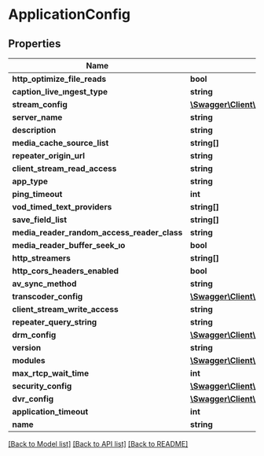 # ApplicationConfig

## Properties
Name | Type | Description | Notes
------------ | ------------- | ------------- | -------------
**http_optimize_file_reads** | **bool** |  | 
**caption_live_ıngest_type** | **string** |  | 
**stream_config** | [**\Swagger\Client\Model\StreamConfigurationConfig**](StreamConfigurationConfig.md) |  | 
**server_name** | **string** |  | 
**description** | **string** |  | 
**media_cache_source_list** | **string[]** |  | 
**repeater_origin_url** | **string** |  | 
**client_stream_read_access** | **string** |  | 
**app_type** | **string** |  | 
**ping_timeout** | **int** |  | 
**vod_timed_text_providers** | **string[]** |  | 
**save_field_list** | **string[]** |  | [optional] 
**media_reader_random_access_reader_class** | **string** |  | 
**media_reader_buffer_seek_ıo** | **bool** |  | 
**http_streamers** | **string[]** |  | 
**http_cors_headers_enabled** | **bool** |  | 
**av_sync_method** | **string** |  | 
**transcoder_config** | [**\Swagger\Client\Model\TranscoderAppConfig**](TranscoderAppConfig.md) |  | 
**client_stream_write_access** | **string** |  | 
**repeater_query_string** | **string** |  | 
**drm_config** | [**\Swagger\Client\Model\DRMConfig**](DRMConfig.md) |  | 
**version** | **string** |  | 
**modules** | [**\Swagger\Client\Model\ModulesConfig**](ModulesConfig.md) |  | 
**max_rtcp_wait_time** | **int** |  | 
**security_config** | [**\Swagger\Client\Model\SecurityConfig**](SecurityConfig.md) |  | 
**dvr_config** | [**\Swagger\Client\Model\DVRConfig**](DVRConfig.md) |  | 
**application_timeout** | **int** |  | 
**name** | **string** |  | 

[[Back to Model list]](../README.md#documentation-for-models) [[Back to API list]](../README.md#documentation-for-api-endpoints) [[Back to README]](../README.md)


